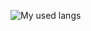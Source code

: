 ![My used langs](https://github-readme-stats.vercel.app/api/top-langs/?username=PedroManse&theme=gruvbox&layout=donut)
